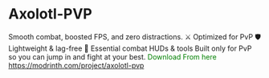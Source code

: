 # Axolotl-PVP
Smooth combat, boosted FPS, and zero distractions.  ⚔️ Optimized for PvP  🛡️ Lightweight &amp; lag-free  🎯 Essential combat HUDs &amp; tools  Built only for PvP so you can jump in and fight at your best.
<span style="color:green"> Download From here https://modrinth.com/project/axolotl-pvp</span>

